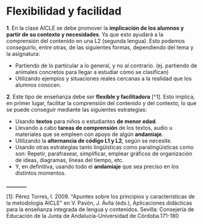 # Flexibilidad y facilidad

**1**. En la clase AICLE se debe promover la **implicación de los alumnos y partir de su contexto y necesidades**. Ya que esto ayudará a la comprensión del contenido en una L2 (segunda lengua). Esto podemos conseguirlo, entre otras, de las siguientes formas, dependiendo del tema y la asignatura:

*   Partiendo de lo particular a lo general, y no al contrario. (ej. partiendo de animales concretos para llegar a estudiar cómo se clasifican)
*   Utilizando ejemplos y situaciones reales cercanas a la realidad que los alumnos conocen.

**2**. Este tipo de enseñanza debe ser **flexible y facilitadora** [^1]. Esto implica, en primer lugar, facilitar la comprensión del contenido y del contexto, lo que se puede conseguir mediante las siguientes estrategias:

*   Usando **textos** para niños o estudiantes **de menor edad**.
*   Llevando a cabo **tareas de comprensión** de los textos, audio u materiales que se empleen con apoyo de algún **andamiaje**.
*   Utilizando la **alternancia de código L1 y L2**, según se necesite.
*   Usando otras estrategias tanto lingüísticas como paralingüísticas como son: Repetir, parafrasear, simplificar, emplear gráficos de organización de ideas, diagramas, líneas del tiempo, etc.
*   Y, en definitiva, usando todo el **andamiaje** que sea preciso en los distintos momentos.

**\_\_\_\_\_\_\_\_**

[1]: Pérez Torres, I. 2009. "Apuntes sobre los principios y características de la metodología AICLE" en V. Pavón, J. Ávila (eds.), Aplicaciones didácticas para la enseñanza integrada de lengua y contenidos. Sevilla: Consejería de Educación de la Junta de Andalucía-Universidad de Córdoba.171-180
